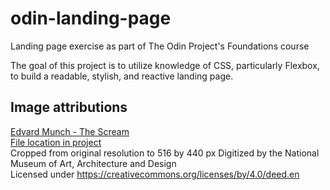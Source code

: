 # odin-landing-page
Landing page exercise as part of The Odin Project's Foundations course

The goal of this project is to utilize knowledge of CSS, particularly Flexbox, to build a readable, stylish, and reactive landing page.



## Image attributions
[Edvard Munch - The Scream](https://www.nasjonalmuseet.no//en/collection/object/NG.M.00939)  
[File location in project](./img/Edvard-Munch-The-Scream.jpg)  
Cropped from original resolution to 516 by 440 px
Digitized by the National Museum of Art, Architecture and Design  
Licensed under https://creativecommons.org/licenses/by/4.0/deed.en
